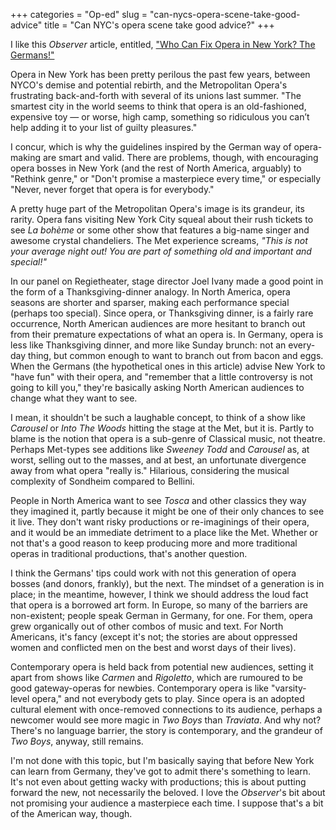 +++
categories = "Op-ed"
slug = "can-nycs-opera-scene-take-good-advice"
title = "Can NYC&#039;s opera scene take good advice?"
+++

I like this *Observer* article, entitled, ["Who Can Fix Opera in New York? The Germans!"](http://observer.com/2015/05/who-can-fix-opera-in-new-york-the-germans/) 

Opera in New York has been pretty perilous the past few years, between NYCO's demise and potential rebirth, and the Metropolitan Opera's frustrating back-and-forth with several of its unions last summer. "The smartest city in the world seems to think that opera is an old-fashioned, expensive toy — or worse, high camp, something so ridiculous you can’t help adding it to your list of guilty pleasures." 

I concur, which is why the guidelines inspired by the German way of opera-making are smart and valid. There are problems, though, with encouraging opera bosses in New York (and the rest of North America, arguably) to "Rethink genre," or "Don't promise a masterpiece every time," or especially "Never, never forget that opera is for everybody."

A pretty huge part of the Metropolitan Opera's image is its grandeur, its rarity. Opera fans visiting New York City squeal about their rush tickets to see *La bohème* or some other show that features a big-name singer and awesome crystal chandeliers. The Met experience screams, *"This is not your average night out! You are part of something old and important and special!"*

In our panel on Regietheater, stage director Joel Ivany made a good point in the form of a Thanksgiving-dinner analogy. In North America, opera seasons are shorter and sparser, making each performance special (perhaps too special). Since opera, or Thanksgiving dinner, is a fairly rare occurrence, North American audiences are more hesitant to branch out from their premature expectations of what an opera is. In Germany, opera is less like Thanksgiving dinner, and more like Sunday brunch: not an every-day thing, but common enough to want to branch out from bacon and eggs. When the Germans (the hypothetical ones in this article) advise New York to "have fun" with their opera, and "remember that a little controversy is not going to kill you," they're basically asking North American audiences to change what they want to see. 

I mean, it shouldn't be such a laughable concept, to think of a show like *Carousel* or *Into The Woods* hitting the stage at the Met, but it is. Partly to blame is the notion that opera is a sub-genre of Classical music, not theatre. Perhaps Met-types see additions like *Sweeney Todd* and *Carousel* as, at worst, selling out to the masses, and at best, an unfortunate divergence away from what opera "really is." Hilarious, considering the musical complexity of Sondheim compared to Bellini.

People in North America want to see *Tosca* and other classics they way they imagined it, partly because it might be one of their only chances to see it live. They don't want risky productions or re-imaginings of their opera, and it would be an immediate detriment to a place like the Met. Whether or not that's a good reason to keep producing more and more traditional operas in traditional productions, that's another question.

I think the Germans' tips could work with not this generation of opera bosses (and donors, frankly), but the next. The mindset of a generation is in place; in the meantime, however, I think we should address the loud fact that opera is a borrowed art form. In Europe, so many of the barriers are non-existent; people speak German in Germany, for one. For them, opera grew organically out of other combos of music and text. For North Americans, it's fancy (except it's not; the stories are about oppressed women and conflicted men on the best and worst days of their lives).

Contemporary opera is held back from potential new audiences, setting it apart from shows like *Carmen* and *Rigoletto*, which are rumoured to be good gateway-operas for newbies. Contemporary opera is like "varsity-level opera," and not everybody gets to play. Since opera is an adopted cultural element with once-removed connections to its audience, perhaps a newcomer would see more magic in *Two Boys* than *Traviata*. And why not? There's no language barrier, the story is contemporary, and the grandeur of *Two Boys*, anyway, still remains.

I'm not done with this topic, but I'm basically saying that before New York can learn from Germany, they've got to admit there's something to learn. It's not even about getting wacky with productions; this is about putting forward the new, not necessarily the beloved. I love the *Observer*'s bit about not promising your audience a masterpiece each time. I suppose that's a bit of the American way, though.
